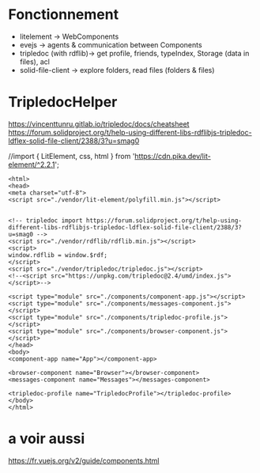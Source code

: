 # Fonctionnement
- litelement -> WebComponents
- evejs -> agents & communication between Components
- tripledoc (with rdflib)-> get profile, friends, typeIndex, Storage (data in files), acl
- solid-file-client -> explore folders, read files (folders & files)




# TripledocHelper
https://vincenttunru.gitlab.io/tripledoc/docs/cheatsheet
https://forum.solidproject.org/t/help-using-different-libs-rdflibjs-tripledoc-ldflex-solid-file-client/2388/3?u=smag0

//import { LitElement, css,  html } from 'https://cdn.pika.dev/lit-element/^2.2.1';

```
<html>
<head>
<meta charset="utf-8">
<script src="./vendor/lit-element/polyfill.min.js"></script>


<!-- tripledoc import https://forum.solidproject.org/t/help-using-different-libs-rdflibjs-tripledoc-ldflex-solid-file-client/2388/3?u=smag0 -->
<script src="./vendor/rdflib/rdflib.min.js"></script>
<script>
window.rdflib = window.$rdf;
</script>
<script src="./vendor/tripledoc/tripledoc.js"></script>
<!--<script src="https://unpkg.com/tripledoc@2.4/umd/index.js"></script>-->

<script type="module" src="./components/component-app.js"></script>
<script type="module" src="./components/messages-component.js"></script>
<script type="module" src="./components/tripledoc-profile.js"></script>
<script type="module" src="./components/browser-component.js"></script>
</head>
<body>
<component-app name="App"></component-app>

<browser-component name="Browser"></browser-component>
<messages-component name="Messages"></messages-component>

<tripledoc-profile name="TripledocProfile"></tripledoc-profile>
</body>
</html>

```
# a voir aussi
https://fr.vuejs.org/v2/guide/components.html
